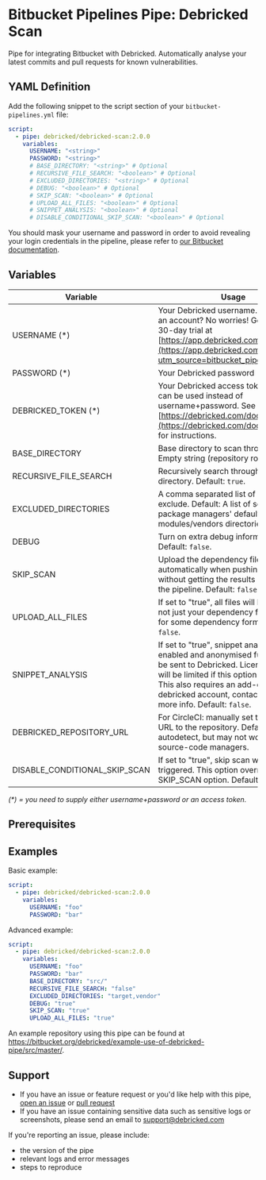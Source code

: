 # Bitbucket Pipelines Pipe: Debricked Scan

Pipe for integrating Bitbucket with Debricked. Automatically analyse your latest commits and pull requests for known vulnerabilities.

## YAML Definition

Add the following snippet to the script section of your `bitbucket-pipelines.yml` file:

```yaml
script:
  - pipe: debricked/debricked-scan:2.0.0
    variables:
      USERNAME: "<string>"
      PASSWORD: "<string>"
      # BASE_DIRECTORY: "<string>" # Optional
      # RECURSIVE_FILE_SEARCH: "<boolean>" # Optional
      # EXCLUDED_DIRECTORIES: "<string>" # Optional
      # DEBUG: "<boolean>" # Optional
      # SKIP_SCAN: "<boolean>" # Optional
      # UPLOAD_ALL_FILES: "<boolean>" # Optional
      # SNIPPET_ANALYSIS: "<boolean>" # Optional
      # DISABLE_CONDITIONAL_SKIP_SCAN: "<boolean>" # Optional
```

You should mask your username and password in order to avoid revealing your login credentials in the pipeline, please refer to [our Bitbucket documentation](https://debricked.com/documentation/1.0/integrations/ci-build-systems/bitbucket).

## Variables

| Variable                      | Usage                                                                                                                                                                                                                                                                       |
|-------------------------------|-----------------------------------------------------------------------------------------------------------------------------------------------------------------------------------------------------------------------------------------------------------------------------|
| USERNAME (*)                  | Your Debricked username. Don't have an account? No worries! Get your free 30-day trial at [https://app.debricked.com/en/register](https://app.debricked.com/en/register?utm_source=bitbucket_pipe)                                                                          |
| PASSWORD (*)                  | Your Debricked password                                                                                                                                                                                                                                                     |
| DEBRICKED_TOKEN (*)           | Your Debricked access token, which can be used instead of username+password. See [https://debricked.com/documentation/](https://debricked.com/documentation/) for instructions.                                                                                             |
| BASE_DIRECTORY                | Base directory to scan through. Default: Empty string (repository root).                                                                                                                                                                                                    |
| RECURSIVE_FILE_SEARCH         | Recursively search through base directory. Default: `true`.                                                                                                                                                                                                                 |
| EXCLUDED_DIRECTORIES          | A comma separated list of directories to exclude. Default: A list of some common package managers' default modules/vendors directories.                                                                                                                                     |
| DEBUG                         | Turn on extra debug information. Default: `false`.                                                                                                                                                                                                                          |
| SKIP_SCAN                     | Upload the dependency files automatically when pushing code, without getting the results of the scan in the pipeline. Default: `false`.                                                                                                                                     |
| UPLOAD_ALL_FILES              | If set to "true", all files will be uploaded, not just your dependency files. Needed for some dependency formats. Default: `false`.                                                                                                                                         |
| SNIPPET_ANALYSIS              | If set to "true", snippet analysis will be enabled and anonymised functions will be sent to Debricked. License detection will be limited if this option is not set. This also requires an add-on to your debricked account, contact sales for more info. Default: `false`.  |
| DEBRICKED_REPOSITORY_URL      | For CircleCI: manually set the http/https URL to the repository. Default: tries to autodetect, but may not work for all source-code managers.                                                                                                                               |
| DISABLE_CONDITIONAL_SKIP_SCAN | If set to "true", skip scan will never be triggered. This option overrides the SKIP_SCAN option. Default: `false`.                                                                                                                                                          |

_(*) = you need to supply either username+password or an access token._

## Prerequisites

## Examples

Basic example:

```yaml
script:
  - pipe: debricked/debricked-scan:2.0.0
    variables:
      USERNAME: "foo"
      PASSWORD: "bar"
```

Advanced example:

```yaml
script:
  - pipe: debricked/debricked-scan:2.0.0
    variables:
      USERNAME: "foo"
      PASSWORD: "bar"
      BASE_DIRECTORY: "src/"
      RECURSIVE_FILE_SEARCH: "false"
      EXCLUDED_DIRECTORIES: "target,vendor"
      DEBUG: "true"
      SKIP_SCAN: "true"
      UPLOAD_ALL_FILES: "true"
```

An example repository using this pipe can be found at https://bitbucket.org/debricked/example-use-of-debricked-pipe/src/master/.

## Support
- If you have an issue or feature request or you'd like help with this pipe, [open an issue](https://bitbucket.org/debricked/debricked-scan/issues/new) or [pull request](https://bitbucket.org/debricked/debricked-scan/pull-requests/new)
- If you have an issue containing sensitive data such as sensitive logs or screenshots, please send an email to [support@debricked.com](mailto:support@debricked.com)

If you're reporting an issue, please include:

- the version of the pipe
- relevant logs and error messages
- steps to reproduce
